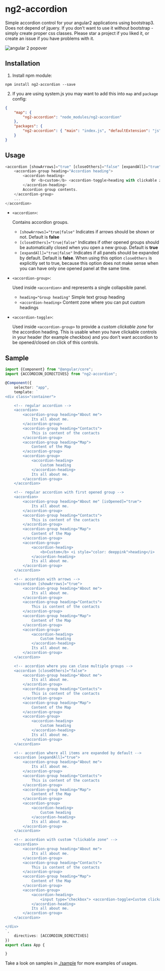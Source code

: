 # ng2-accordion

Simple accordion control for your angular2 applications using bootstrap3. Does not depend of jquery.
If you don't want to use it without bootstrap - simply create proper css classes. Please star a project if you liked it,
or create an issue if you have problems with it.

![angular 2 popover](https://raw.githubusercontent.com/pleerock/ng2-accordion/master/resources/accordion-example.png)

## Installation

1. Install npm module:

`npm install ng2-accordion --save`

2. If you are using system.js you may want to add this into `map` and `package` config:

```json
{
    "map": {
        "ng2-accordion": "node_modules/ng2-accordion"
    },
    "packages": {
        "ng2-accordion": { "main": "index.js", "defaultExtension": "js" }
    }
}
```

## Usage

```typescript
<accordion [showArrows]="true" [closeOthers]="false" [expandAll]="true">
    <accordion-group heading="Accordion heading">
        <accordion-heading>
            Or <b>custom</b> <accordion-toggle>heading with clickable zone.</accordion-toggle>
        </accordion-heading>
        Accordion group contents.
    </accordion-group>
    ...
</accordion>
```

* `<accordion>`:

    Contains accordion groups.

    * `[showArrows]="true|false"` Indicates if arrows should be shown or not. Default is **false**
    * `[closeOthers]="true|false"` Indicates if other opened groups should be automatically closed when you open a new group. Default is **true**
    * `[expandAll]="true|false"` Indicates if all panels should be expanded by default. Default is **false**.
    When using this option `closeOthers` is explicitly set to true, because this option does not make sense
    when you can have only one opened panel at the same time.
* `<accordion-group>`:

    Used inside `<accordion>` and represents a single collapsible panel.

    * `heading="Group heading"` Simple text group heading
    * `<accordion-heading>` Content zone where you can put custom headings

* `<accordion-toggle>`:

    Used inside `<accordion-group>` to provide a *custom clickable zone* for the accordion heading.
    This is usable when you have clickable controls in your header (for example checkbox) and you don't want
    accordion to be opened/closed on click of this controls.

## Sample

```typescript
import {Component} from "@angular/core";
import {ACCORDION_DIRECTIVES} from "ng2-accordion";

@Component({
    selector: "app",
    template: `
<div class="container">

    <!-- regular accordion -->
    <accordion>
        <accordion-group heading="About me">
            Its all about me.
        </accordion-group>
        <accordion-group heading="Contacts">
            This is content of the contacts
        </accordion-group>
        <accordion-group heading="Map">
            Content of the Map
        </accordion-group>
        <accordion-group>
            <accordion-heading>
                Custom heading
            </accordion-heading>
            Its all about me.
        </accordion-group>
    </accordion>

    <!-- regular accordion with first opened group -->
    <accordion>
        <accordion-group heading="About me" [isOpened]="true">
            Its all about me.
        </accordion-group>
        <accordion-group heading="Contacts">
            This is content of the contacts
        </accordion-group>
        <accordion-group heading="Map">
            Content of the Map
        </accordion-group>
        <accordion-group>
            <accordion-heading>
                <b>Custom</b> <i style="color: deeppink">heading</i>
            </accordion-heading>
            Its all about me.
        </accordion-group>
    </accordion>

    <!-- accordion with arrows -->
    <accordion [showArrows]="true">
        <accordion-group heading="About me">
            Its all about me.
        </accordion-group>
        <accordion-group heading="Contacts">
            This is content of the contacts
        </accordion-group>
        <accordion-group heading="Map">
            Content of the Map
        </accordion-group>
        <accordion-group>
            <accordion-heading>
                Custom heading
            </accordion-heading>
            Its all about me.
        </accordion-group>
    </accordion>

    <!-- accordion where you can close multiple groups -->
    <accordion [closeOthers]="false">
        <accordion-group heading="About me">
            Its all about me.
        </accordion-group>
        <accordion-group heading="Contacts">
            This is content of the contacts
        </accordion-group>
        <accordion-group heading="Map">
            Content of the Map
        </accordion-group>
        <accordion-group>
            <accordion-heading>
                Custom heading
            </accordion-heading>
            Its all about me.
        </accordion-group>
    </accordion>

    <!-- accordion where all items are expanded by default -->
    <accordion [expandAll]="true">
        <accordion-group heading="About me">
            Its all about me.
        </accordion-group>
        <accordion-group heading="Contacts">
            This is content of the contacts
        </accordion-group>
        <accordion-group heading="Map">
            Content of the Map
        </accordion-group>
        <accordion-group>
            <accordion-heading>
                Custom heading
            </accordion-heading>
            Its all about me.
        </accordion-group>
    </accordion>

    <!-- accordion with custom "clickable zone" -->
    <accordion>
        <accordion-group heading="About me">
            Its all about me.
        </accordion-group>
        <accordion-group heading="Contacts">
            This is content of the contacts
        </accordion-group>
        <accordion-group heading="Map">
            Content of the Map
        </accordion-group>
        <accordion-group>
            <accordion-heading>
                <input type="checkbox"> <accordion-toggle>Custom clickable heading</accordion-toggle>
            </accordion-heading>
            Its all about me.
        </accordion-group>
    </accordion>

</div>
`,
    directives: [ACCORDION_DIRECTIVES]
})
export class App {

}
```

Take a look on samples in [./sample](https://github.com/pleerock/ng2-accordion/tree/master/sample) for more examples of
usages.
